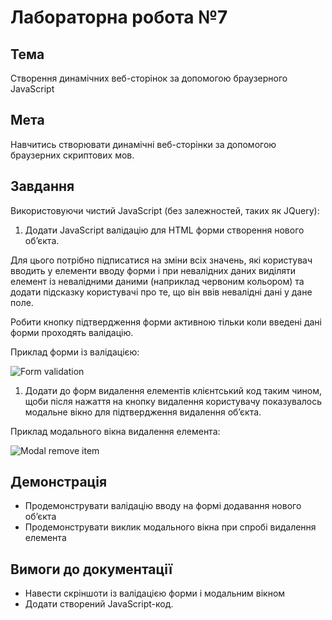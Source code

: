 # Лабораторна робота №7

## Тема
Створення динамічних веб-сторінок за допомогою браузерного JavaScript

## Мета
Навчитись створювати динамічні веб-сторінки за допомогою браузерних скриптових мов.

## Завдання

Використовуючи чистий JavaScript (без залежностей, таких як JQuery):

1. Додати JavaScript валідацію для HTML форми створення нового об’єкта. 

  Для цього потрібно підписатися на зміни всіх значень, які користувач вводить у елементи вводу форми і при невалідних даних виділяти елемент із невалідними даними (наприклад червоним кольором) та додати підсказку користувачі про те, що він ввів невалідні дані у дане поле. 
  
  Робити кнопку підтвердження форми активною тільки коли введені дані форми проходять валідацію.
  
  Приклад форми із валідацією:

  ![Form validation](http://www.rayfaddis.com/images/posts/validationExample.png)
  
1. Додати до форм видалення елементів клієнтський код таким чином, щоби після нажаття на кнопку видалення користувачу показувалось модальне вікно для підтвердження видалення об’єкта.
  
  Приклад модального вікна видалення елемента:

  ![Modal remove item](http://www.jqueryscript.net/images/Lightweight-jQuery-Confirmation-Modal-For-Bootstrap.jpg)

## Демонстрація

* Продемонструвати валідацію вводу на формі додавання нового об’єкта
* Продемонструвати виклик модального вікна при спробі видалення елемента

## Вимоги до документації

* Навести скріншоти із валідацією форми і модальним вікном
* Додати створений JavaScript-код.
